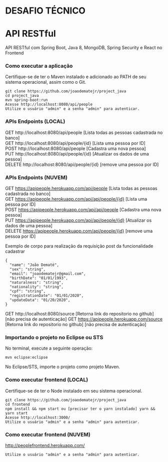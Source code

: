 # DESAFIO TÉCNICO

# API RESTful
API RESTful com Spring Boot, Java 8, MongoDB, Spring Security e React no Frontend

### Como executar a aplicação
Certifique-se de ter o Maven instalado e adicionado ao PATH de seu sistema operacional, assim como o Git.
```
git clone https://github.com/joaodematejr/project_java
cd project_java
mvn spring-boot:run
Acesse http://localhost:8080/api/people
Utilize o usuário "admin" e a senha "admin" para autenticar.
```
### APIs Endpoints (LOCAL)
GET http://localhost:8080/api/people [Lista todas as pessoas cadastrada no banco]  
GET http://localhost:8080/api/people/{id} [Lista uma pessoa por ID]  
POST http://localhost:8080/api/people [Cadastra uma nova pessoa]  
PUT http://localhost:8080/api/people/{id} [Atualizar os dados de uma pessoa]  
DELETE http://localhost:8080/api/people/{id} [remove uma pessoa por ID]  

### APIs Endpoints (NUVEM)
GET https://apipeople.herokuapp.com/api/people [Lista todas as pessoas cadastrada no banco]  
GET https://apipeople.herokuapp.com/api/api/people/{id} [Lista uma pessoa por ID]  
POST https://apipeople.herokuapp.com/api/api/people [Cadastra uma nova pessoa]  
PUT https://apipeople.herokuapp.com/api/api/people/{id} [Atualizar os dados de uma pessoa]  
DELETE https://apipeople.herokuapp.com/api/people/{id} [remove uma pessoa por ID]  

Exemplo de corpo para realização da requisição post da funcionalidade cadastrar

```
{
  "name": "João Dematé",
  "sex": "string",
  "email": "joaodematejr@gmail.com",
  "birthDate": "01/01/1993",
  "naturalness": "string",
  "nationality": "string",
  "cpf": "string",
  "registrationDate": "01/01/2020",
  "updateData": "01/20/2020",
}
```

GET http://localhost:8080/source [Retorna link do repositorio no github] [não precisa de autenticação] 
GET https://apipeople.herokuapp.com/source [Retorna link do repositorio no github] [não precisa de autenticação] 

### Importando o projeto no Eclipse ou STS
No terminal, execute a seguinte operação:
```
mvn eclipse:eclipse
```
No Eclipse/STS, importe o projeto como projeto Maven.

### Como executar frontend (LOCAL)
Certifique-se de ter o Node instalado em seu sistema operacional.
```
git clone https://github.com/joaodematejr/project_java
cd frontend
npm install && npm start ou [precisar ter o yarn instalado] yarn && yarn start
Acesse http://localhost:3000/
Utilize o usuário "admin" e a senha "admin" para autenticar.  
```

### Como executar frontend (NUVEM)

http://peoplefrontend.herokuapp.com/
```
Utilize o usuário "admin" e a senha "admin" para autenticar.  
```

